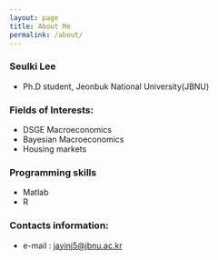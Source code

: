 ```yaml
---
layout: page
title: About Me
permalink: /about/
---
```


### Seulki Lee 
- Ph.D student, Jeonbuk National University(JBNU)

### Fields of Interests:
- DSGE Macroeconomics
- Bayesian Macroeconomics
- Housing markets


### Programming skills
- Matlab
- R

### Contacts information:
- e-mail : jayinj5@jbnu.ac.kr


